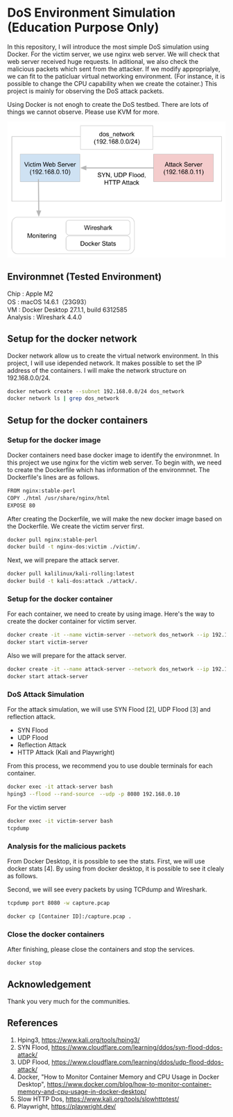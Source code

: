 # DoS Environment Simulation (Education Purpose Only)
In this repository, I will introduce the most simple DoS simulation using Docker. For the victim server, we use nginx web server. We will check that web server received huge requests. In aditional, we also check the malicious packets which sent from the attacker. If we modify approprialye, we can fit to the paticluar virtual networking environment. (For instance, it is possible to change the CPU capability when we create the cotainer.) This project is mainly for observing the DoS attack packets.

Using Docker is not enogh to create the DoS testbed. There are lots of things we cannot observe. Please use KVM for more.

![ss](images/dos_overview.png "overview")

## Environmnet (Tested Environment)
Chip : Apple M2 <br>
OS : macOS 14.6.1（23G93）<br>
VM : Docker Desktop 27.1.1, build 6312585 <br>
Analysis : Wireshark 4.4.0

## Setup for the docker network
Docker network allow us to create the virtual network environment. In this project, I will use idepended network. It makes possible to set the IP address of the containers. I will make the network structure on 192.168.0.0/24. 

```bash
docker network create --subnet 192.168.0.0/24 dos_network
docker network ls | grep dos_network
```

## Setup for the docker containers
### Setup for the docker image
Docker containers need base docker image to identify the environmnet. In this project we use nginx for the victim web server. To begin with, we need to create the Dockerfile which has information of the environmnet. The Dockerfile's lines are as follows.

```bash
FROM nginx:stable-perl
COPY ./html /usr/share/nginx/html
EXPOSE 80
```

After creating the Dockerfile, we will make the new docker image based on the Dockerfile. We create the victim server first. 

```bash
docker pull nginx:stable-perl
docker build -t nginx-dos:victim ./victim/.
```

Next, we will prepare the attack server.
```bash
docker pull kalilinux/kali-rolling:latest
docker build -t kali-dos:attack ./attack/.
```

### Setup for the docker container
For each container, we need to create by using image. Here's the way to create the docker container for victim server.

```bash
docker create -it --name victim-server --network dos_network --ip 192.168.0.10 -p 8080:80 nginx-dos:victim
docker start victim-server
```
Also we will prepare for the attack server.

```bash
docker create -it --name attack-server --network dos_network --ip 192.168.0.11 kalilinux/kali-rolling:latest
docker start attack-server
```

### DoS Attack Simulation
For the attack simulation, we will use SYN Flood [2], UDP Flood [3] and reflection attack.
- SYN Flood
- UDP Flood
- Reflection Attack
- HTTP Attack (Kali and Playwright)


 From this process, we recommend you to use double terminals for each container.

```bash
docker exec -it attack-server bash
hping3 --flood --rand-source　--udp -p 8080 192.168.0.10

```
For the victim server
```bash
docker exec -it victim-server bash
tcpdump
```
### Analysis for the malicious packets
From Docker Desktop, it is possible to see the stats. First, we will use docker stats [4]. By using from docker desktop, it is possible to see it clealy as follows.


Second, we will see every packets by using TCPdump and Wireshark.
```bash
tcpdump port 8080 -w capture.pcap
```
```bash
docker cp [Container ID]:/capture.pcap .
```

### Close the docker containers
After finishing, please close the containers and stop the services.
```bash
docker stop
```
## Acknowledgement
Thank you very much for the communities. 

## References
1. Hping3, https://www.kali.org/tools/hping3/
1. SYN Flood, https://www.cloudflare.com/learning/ddos/syn-flood-ddos-attack/
1. UDP Flood, https://www.cloudflare.com/learning/ddos/udp-flood-ddos-attack/
1. Docker, "How to Monitor Container Memory and CPU Usage in Docker Desktop", https://www.docker.com/blog/how-to-monitor-container-memory-and-cpu-usage-in-docker-desktop/
1. Slow HTTP Dos, https://www.kali.org/tools/slowhttptest/
1. Playwright, https://playwright.dev/

